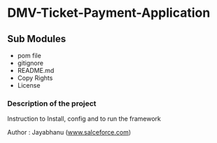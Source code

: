 # DMV-Ticket-Payment-Application

## Sub Modules
 
 * pom file
 * gitignore
 * README.md
 * Copy Rights
 * License 
 

### Description of the project

Instruction to Install, config and to run the framework

Author : 
Jayabhanu (www.salceforce.com)
